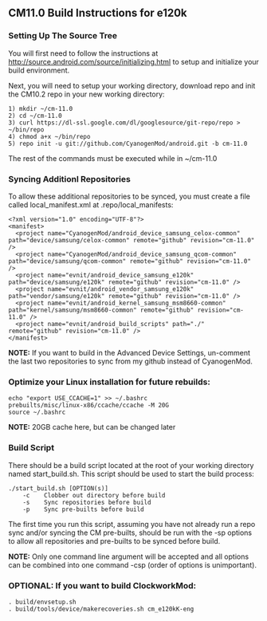 ## CM11.0 Build Instructions for e120k

### Setting Up The Source Tree
You will first need to follow the instructions at http://source.android.com/source/initializing.html to setup and initialize your build environment.

Next, you will need to setup your working directory, download repo and init the CM10.2 repo in your new working directory:
```
1) mkdir ~/cm-11.0
2) cd ~/cm-11.0
3) curl https://dl-ssl.google.com/dl/googlesource/git-repo/repo > ~/bin/repo
4) chmod a+x ~/bin/repo
5) repo init -u git://github.com/CyanogenMod/android.git -b cm-11.0
```
The rest of the commands must be executed while in ~/cm-11.0

### Syncing Additionl Repositories
To allow these additional repositories to be synced, you must create a file called local_manifest.xml at .repo/local_manifests:
```
<?xml version="1.0" encoding="UTF-8"?>
<manifest>
  <project name="CyanogenMod/android_device_samsung_celox-common" path="device/samsung/celox-common" remote="github" revision="cm-11.0" />
  <project name="CyanogenMod/android_device_samsung_qcom-common" path="device/samsung/qcom-common" remote="github" revision="cm-11.0" />
  <project name="evnit/android_device_samsung_e120k" path="device/samsung/e120k" remote="github" revision="cm-11.0" />
  <project name="evnit/android_vendor_samsung_e120k" path="vendor/samsung/e120k" remote="github" revision="cm-11.0" />
  <project name="evnit/android_kernel_samsung_msm8660-common" path="kernel/samsung/msm8660-common" remote="github" revision="cm-11.0" />
  <project name="evnit/android_build_scripts" path="./" remote="github" revision="cm-11.0" />
</manifest>
```
**NOTE:** If you want to build in the Advanced Device Settings, un-comment the last two repositories to sync from my github instead of CyanogenMod.

### Optimize your Linux installation for future rebuilds:
```
echo "export USE_CCACHE=1" >> ~/.bashrc
prebuilts/misc/linux-x86/ccache/ccache -M 20G
source ~/.bashrc
```
**NOTE:** 20GB cache here, but can be changed later

### Build Script
There should be a build script located at the root of your working directory named start_build.sh. This script should be used to start the build process:
```
./start_build.sh [OPTION(s)]
    -c    Clobber out directory before build
    -s    Sync repositories before build
    -p    Sync pre-builts before build
```
The first time you run this script, assuming you have not already run a repo sync and/or syncing the CM pre-builts, should be run with the -sp options to allow all repositories and pre-builts to be synced before build.

**NOTE:** Only one command line argument will be accepted and all options can be combined into one command -csp (order of options is unimportant).


### OPTIONAL: If you want to build ClockworkMod:
```
. build/envsetup.sh
. build/tools/device/makerecoveries.sh cm_e120kK-eng 
```

